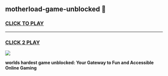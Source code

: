 
## motherload-game-unblocked 👋
<h3>
<a href="https://premium.freeplayer.one?title=motherload-game-unblocked&ref=14F">CLICK TO PLAY</a></h3>
<hr>

<h3>
<a href="https://premium.freeplayer.one?title=motherload-game-unblocked&ref=14F">CLICK 2 PLAY</a>
  
</h3>

<a href="https://premium.freeplayer.one?title=motherload-game-unblocked&ref=12F/"><img src="https://clearcache.store/games.png"></a>


**worlds hardest game unblocked: Your Gateway to Fun and Accessible Online Gaming**
